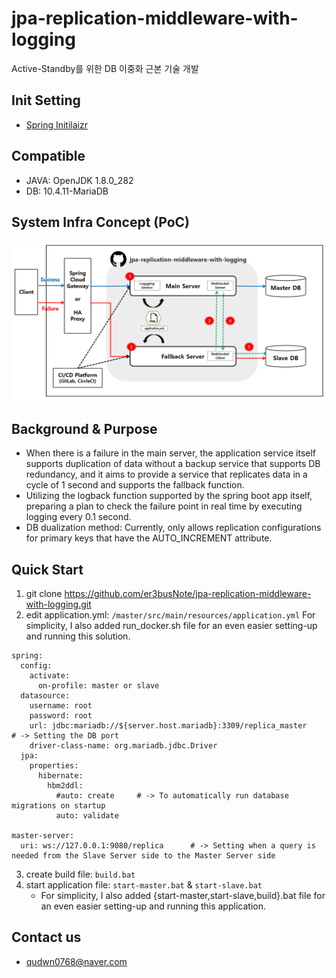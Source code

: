 # jpa-replication-middleware-with-logging
Active-Standby를 위한 DB 이중화 근본 기술 개발

## Init Setting
- [Spring Initilaizr](https://start.spring.io/#!type=gradle-project&language=java&platformVersion=2.7.8&packaging=jar&jvmVersion=1.8&groupId=com.opensw&artifactId=master&name=master&description=DB%20Auto%20Backup%20for%20Spring%20Boot&packageName=com.opensw.master&dependencies=websocket,data-jpa,mariadb,lombok,devtools,validation)

## Compatible
- JAVA: OpenJDK 1.8.0_282
- DB: 10.4.11-MariaDB

## System Infra Concept (PoC)
![System Infra Concept](./image.png)

## Background & Purpose
- When there is a failure in the main server, the application service itself supports duplication of data without a backup service that supports DB redundancy, and it aims to provide a service that replicates data in a cycle of 1 second and supports the fallback function.
- Utilizing the logback function supported by the spring boot app itself, preparing a plan to check the failure point in real time by executing logging every 0.1 second.
- DB dualization method: Currently, only allows replication configurations for primary keys that have the AUTO_INCREMENT attribute.

## Quick Start
1. git clone https://github.com/er3busNote/jpa-replication-middleware-with-logging.git
2. edit application.yml: `/master/src/main/resources/application.yml`
   For simplicity, I also added run_docker.sh file for an even easier setting-up and running this solution. 
```
spring:
  config:
    activate:
      on-profile: master or slave
  datasource:
    username: root
    password: root
    url: jdbc:mariadb://${server.host.mariadb}:3309/replica_master		# -> Setting the DB port
    driver-class-name: org.mariadb.jdbc.Driver
  jpa:
    properties:
      hibernate:
        hbm2ddl:
          #auto: create		# -> To automatically run database migrations on startup
          auto: validate

master-server:
  uri: ws://127.0.0.1:9080/replica		# -> Setting when a query is needed from the Slave Server side to the Master Server side
```
3. create build file: `build.bat`
4. start application file: `start-master.bat` & `start-slave.bat`
	- For simplicity, I also added {start-master,start-slave,build}.bat file for an even easier setting-up and running this application. 

## Contact us
- qudwn0768@naver.com